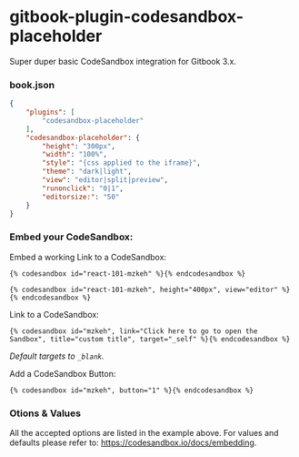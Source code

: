 # gitbook-plugin-codesandbox-placeholder

Super duper basic CodeSandbox integration for Gitbook 3.x.

### book.json

```json
{
    "plugins": [
        "codesandbox-placeholder"
    ],
    "codesandbox-placeholder": {
        "height": "300px",
        "width": "100%",
        "style": "{css applied to the iframe}",
        "theme": "dark|light",
        "view": "editor|split|preview",
        "runonclick": "0|1",
        "editorsize:": "50"
    }
}
```

### Embed your CodeSandbox:

Embed a working Link to a CodeSandbox:

```
{% codesandbox id="react-101-mzkeh" %}{% endcodesandbox %}

{% codesandbox id="react-101-mzkeh", height="400px", view="editor" %}{% endcodesandbox %}
```

Link to a CodeSandbox:

```
{% codesandbox id="mzkeh", link="Click here to go to open the Sandbox", title="custom title", target="_self" %}{% endcodesandbox %}
```

_Default targets to `_blank`._

Add a CodeSandbox Button:

```
{% codesandbox id="mzkeh", button="1" %}{% endcodesandbox %}
```

### Otions & Values

All the accepted options are listed in the example above. For values and defaults please
refer to: https://codesandbox.io/docs/embedding.